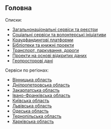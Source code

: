 ## Головна

Списки:

* [Загальнонаціональні сервіси та реєстри](https://github.com/DevRainSolutions/KyivSmartCity/wiki/government)
* [Соціальні сервіси та волонтерські ініціативи](https://github.com/DevRainSolutions/KyivSmartCity/wiki/social)
* [Краудфандингові платформи](https://github.com/DevRainSolutions/KyivSmartCity/wiki/crowdfunding)
* [Бібліотеки та книжні проекти](https://github.com/DevRainSolutions/KyivSmartCity/wiki/books)
* [Транспорт, паркування, дороги](https://github.com/DevRainSolutions/KyivSmartCity/wiki/transport)
* [Проекти на основі відкритих даних](https://github.com/DevRainSolutions/KyivSmartCity/wiki/Open-Data)
* [Геопросторові дані](https://github.com/DevRainSolutions/KyivSmartCity/wiki/geodata)

Сервіси по регіонах:

* [Вінницька область](https://github.com/DevRainSolutions/KyivSmartCity/wiki/vinnitsa#vinnitsa)
* [Дніпропетровська область](https://github.com/DevRainSolutions/KyivSmartCity/wiki/dnipropetrovsk)
* [Закарпатська область](https://github.com/DevRainSolutions/KyivSmartCity/wiki/ujgorod)
* [Івано-Франківська область](https://github.com/DevRainSolutions/KyivSmartCity/wiki/ivanoFrankivsk)
* [Київська область](https://github.com/DevRainSolutions/KyivSmartCity/wiki/kyiv)
* [Львівська область](https://github.com/DevRainSolutions/KyivSmartCity/wiki/lviv)
* [Одеська область](https://github.com/DevRainSolutions/KyivSmartCity/wiki/odesa)
* [Тернопільська область](https://github.com/DevRainSolutions/KyivSmartCity/wiki/ternopil)
* [Харківська область](https://github.com/DevRainSolutions/KyivSmartCity/wiki/harkiv)
